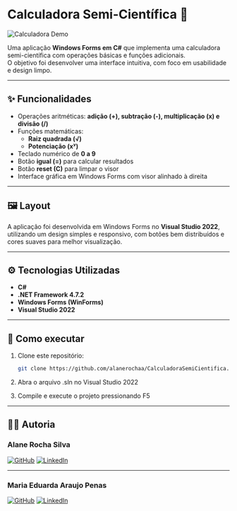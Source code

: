 ﻿# Calculadora Semi-Científica 🧮

![Calculadora Demo](https://media.giphy.com/media/3o7aD2saalBwwftBIY/giphy.gif)  


Uma aplicação **Windows Forms em C#** que implementa uma calculadora semi-científica com operações básicas e funções adicionais.  
O objetivo foi desenvolver uma interface intuitiva, com foco em usabilidade e design limpo.

---

## ✨ Funcionalidades
- Operações aritméticas: **adição (+), subtração (-), multiplicação (x) e divisão (/)**  
- Funções matemáticas:  
  - **Raiz quadrada (√)**  
  - **Potenciação (xʸ)**  
- Teclado numérico de **0 a 9**  
- Botão **igual (=)** para calcular resultados  
- Botão **reset (C)** para limpar o visor  
- Interface gráfica em Windows Forms com visor alinhado à direita  

---

## 🖼️ Layout
A aplicação foi desenvolvida em Windows Forms no **Visual Studio 2022**, utilizando um design simples e responsivo, com botões bem distribuídos e cores suaves para melhor visualização.  

---

## ⚙️ Tecnologias Utilizadas
- **C#**  
- **.NET Framework 4.7.2**  
- **Windows Forms (WinForms)**  
- **Visual Studio 2022**

---

## 🚀 Como executar
1. Clone este repositório:
   ```bash
   git clone https://github.com/alanerochaa/CalculadoraSemiCientifica.git

2. Abra o arquivo .sln no Visual Studio 2022

3. Compile e execute o projeto pressionando F5

---


## 👩‍💻 Autoria

### Alane Rocha Silva  
[![GitHub](https://img.shields.io/badge/GitHub-000?style=for-the-badge&logo=github&logoColor=white)](https://github.com/alanerochaa)
[![LinkedIn](https://img.shields.io/badge/LinkedIn-0A66C2?style=for-the-badge&logo=linkedin&logoColor=white)](https://www.linkedin.com/in/alanersilva/)

---

### Maria Eduarda Araujo Penas  
[![GitHub](https://img.shields.io/badge/GitHub-000?style=for-the-badge&logo=github&logoColor=white)](https://github.com/DudaAraujo14)
[![LinkedIn](https://img.shields.io/badge/LinkedIn-0A66C2?style=for-the-badge&logo=linkedin&logoColor=white)](https://www.linkedin.com/in/maria-eduarda-araujo-684818206/)
